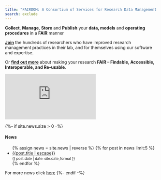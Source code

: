 ```yaml
---
title: "FAIRDOM: A Consortium of Services for Research Data Management and More"
search: exclude
---
```


**Collect**, **Manage**, **Store** and **Publish** your **data, models** and **operating procedures** in a **FAIR** manner

**[Join](https://fair-dom.org/contribute/join-us)** the hundreds of researchers who have improved research management practices in their lab, and for themselves using our software and expertise.

Or **[find out more](https://fair-dom.org/about-fairdom)** about making your research **FAIR – Findable, Accessible, Interoperable, and Re-usable**.


<iframe class="you-tube" src="https://www.youtube.com/embed/PWutnWBfUSw" frameborder="0" allow="accelerometer; autoplay; clipboard-write; encrypted-media; gyroscope; picture-in-picture" allowfullscreen></iframe>


{%- if site.news.size > 0 -%}
#### News

<ul class="list-unstyled">
{% assign news = site.news | reverse %}
{% for post in news limit:5   %}
    <li>
        <a href="{{post.url | relative_url}}">{{post.title | escape}}</a>
        <br/><small>{{ post.date | date: site.date_format }}</small>
    </li>
{% endfor %}
</ul>

For more news click [here](news)
{%- endif -%}
